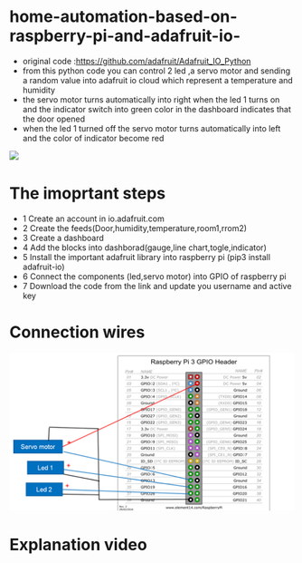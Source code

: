 # home-automation-based-on-raspberry-pi-and-adafruit-io-
- original code :https://github.com/adafruit/Adafruit_IO_Python
- from this python code you can control 2 led ,a servo motor and sending a random value into adafruit io cloud which represent a temperature and humidity
- the servo motor turns automatically into right when the led 1 turns on and the indicator switch into green color in the dashboard indicates that the door opened
- when the led 1 turned off the servo motor turns automatically into left and the color of indicator become red

![](IMG_20200822_135441_2.jpg)

# The imoprtant steps
- 1 Create an account in io.adafruit.com
- 2 Create the feeds(Door,humidity,temperature,room1,rrom2)
- 3 Create a dashboard
- 4 Add the blocks into dashborad(gauge,line chart,togle,indicator)
- 5 Install the important adafruit library into raspberry pi (pip3 install adafruit-io)
- 6 Connect the components (led,servo motor) into GPIO of raspberry pi
- 7 Download the code from the link and update you username and active key
# Connection wires

![](connection_wires.png)

# Explanation video



